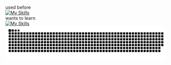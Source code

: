 used before<br>
[![My Skills](https://skillicons.dev/icons?i=js,html,css,dart,ruby,python)](https://skillicons.dev)<br>
wants to learn<br>
[![My Skills](https://skillicons.dev/icons?i=react,ts,aws,c++)](https://skillicons.dev)
<picture>
  <source media="(prefers-color-scheme: dark)" srcset="https://raw.githubusercontent.com/reireu/reireu/master/img/snake-dark.svg">
  <source media="(prefers-color-scheme: light)" srcset="https://raw.githubusercontent.com/reireu/reireu/master/img/snake.svg">
  <img alt="github contribution grid snake animation" src="https://raw.githubusercontent.com/reireu/reireu/master/img/snake.svg">
</picture>
